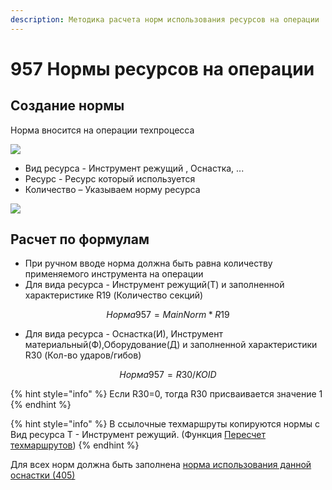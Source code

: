```yaml
---
description: Методика расчета норм использования ресурсов на операции
---
```


# 957 Нормы ресурсов на операции

## Создание нормы

Норма вносится на операции техпроцесса

![](<../../../../.gitbook/assets/image (778).png>)

* Вид ресурса - Инструмент режущий , Оснастка, ...
* Ресурс - Ресурс который используется
* Количество – Указываем норму ресурса

![](<../../../../.gitbook/assets/image (217).png>)

## Расчет по формулам

* При ручном вводе норма должна быть равна количеству применяемого инструмента на операции
* Для вида ресурса - Инструмент режущий(Т) и заполненной характеристике R19 (Количество секций)

$$
Норма 957 = MainNorm * R19
$$



* Для вида ресурса - Оснастка(И), Инструмент материальный(Ф),Оборудование(Д) и заполненной характеристики R30 (Кол-во ударов/гибов)

$$
Норма 957 = R30/KOID
$$

{% hint style="info" %}
Если R30=0, тогда  R30 присваивается значение 1
{% endhint %}

{% hint style="info" %}
В ссылочные техмаршруты копируются нормы с Вид ресурса Т - Инструмент режущий. (Функция [Пересчет техмаршрутов](../../../spr/pereschet-tp.md))
{% endhint %}

Для всех норм должна быть заполнена [норма использования данной оснастки (405)](../../../../kalkulirovanie/nsi-kalkulirovanie/tipy-norm-kalkulirovanie/405-k-resursy-ispolzovaniya-osnastki.md)
